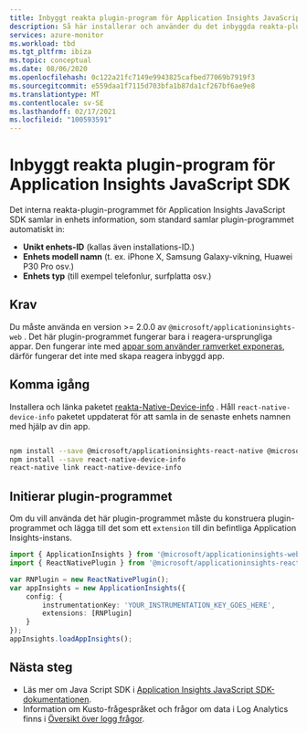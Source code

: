 ```yaml
---
title: Inbyggt reakta plugin-program för Application Insights JavaScript SDK
description: Så här installerar och använder du det inbyggda reakta-plugin-programmet för Application Insights Java Script SDK.
services: azure-monitor
ms.workload: tbd
ms.tgt_pltfrm: ibiza
ms.topic: conceptual
ms.date: 08/06/2020
ms.openlocfilehash: 0c122a21fc7149e9943825cafbed77069b7919f3
ms.sourcegitcommit: e559daa1f7115d703bfa1b87da1cf267bf6ae9e8
ms.translationtype: MT
ms.contentlocale: sv-SE
ms.lasthandoff: 02/17/2021
ms.locfileid: "100593591"
---
```

# <a name="native-react-plugin-for-application-insights-javascript-sdk"></a>Inbyggt reakta plugin-program för Application Insights JavaScript SDK

Det interna reakta-plugin-programmet för Application Insights JavaScript SDK samlar in enhets information, som standard samlar plugin-programmet automatiskt in:

- **Unikt enhets-ID** (kallas även installations-ID.)
- **Enhets modell namn** (t. ex. iPhone X, Samsung Galaxy-vikning, Huawei P30 Pro osv.)
- **Enhets typ** (till exempel telefonlur, surfplatta osv.)

## <a name="requirements"></a>Krav

Du måste använda en version >= 2.0.0 av `@microsoft/applicationinsights-web` . Det här plugin-programmet fungerar bara i reagera-ursprungliga appar. Den fungerar inte med [appar som använder ramverket exponeras](https://docs.expo.io/), därför fungerar det inte med skapa reagera inbyggd app.

## <a name="getting-started"></a>Komma igång

Installera och länka paketet [reakta-Native-Device-info](https://www.npmjs.com/package/react-native-device-info) . Håll `react-native-device-info` paketet uppdaterat för att samla in de senaste enhets namnen med hjälp av din app.

```zsh

npm install --save @microsoft/applicationinsights-react-native @microsoft/applicationinsights-web
npm install --save react-native-device-info
react-native link react-native-device-info

```

## <a name="initializing-the-plugin"></a>Initierar plugin-programmet

Om du vill använda det här plugin-programmet måste du konstruera plugin-programmet och lägga till det som ett `extension` till din befintliga Application Insights-instans.

```typescript
import { ApplicationInsights } from '@microsoft/applicationinsights-web';
import { ReactNativePlugin } from '@microsoft/applicationinsights-react-native';

var RNPlugin = new ReactNativePlugin();
var appInsights = new ApplicationInsights({
    config: {
        instrumentationKey: 'YOUR_INSTRUMENTATION_KEY_GOES_HERE',
        extensions: [RNPlugin]
    }
});
appInsights.loadAppInsights();

```

## <a name="next-steps"></a>Nästa steg

- Läs mer om Java Script SDK i [Application Insights JavaScript SDK-dokumentationen](javascript.md).
- Information om Kusto-frågespråket och frågor om data i Log Analytics finns i [Översikt över logg frågor](../../azure-monitor/logs/log-query-overview.md).
